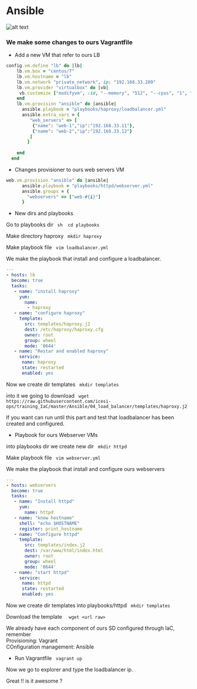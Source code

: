 # Ansible
![alt text](https://i.ibb.co/dgmxdVn/img.png "Diagram")

### We make some changes to ours Vagrantfile

- Add a new VM that refer to ours LB
```rb
config.vm.define "lb" do |lb|
    lb.vm.box = "centos/7"
    lb.vm.hostname = "lb"
    lb.vm.network "private_network", ip: "192.168.33.200"
    lb.vm.provider "virtualbox" do |vb|
     vb.customize ["modifyvm", :id, "--memory", "512", "--cpus", "1", "--name", "lb"]
    end
    lb.vm.provision "ansible" do |ansible|
      ansible.playbook = "playbooks/haproxy/loadbalancer.yml"
      ansible.extra_vars = {
         "web_servers" => [
          {"name": "web-1","ip":"192.168.33.11"},
          {"name": "web-2","ip":"192.168.33.12"}
         ] 
    	}
    
    end  
  end
```

- Changes provisioner to ours web servers VM
```rb
web.vm.provision "ansible" do |ansible|
      ansible.playbook = "playbooks/httpd/webserver.yml"
      ansible.groups = {
        "webservers" => ["web-#{i}"]
      }
```

- New dirs and playbooks

Go to playbooks dir ```  sh  cd playbooks ```  
  
Make directory haproxy ```  mkdir haproxy  ```  

Make playbook file ```  vim loadbalancer.yml ```  
  
We make the playbook that install and configure a loadbalancer.  
```yml
---
- hosts: lb
  become: true
  tasks:
   - name: "install haproxy"
     yum:
       name:
        - haproxy
   - name: "configure haproxy"
     template:
       src: templates/haproxy.j2
       dest: /etc/haproxy/haproxy.cfg
       owner: root
       group: wheel
       mode: '0644'
   - name: "Restar and enabled haproxy"
     service:
      name: haproxy
      state: restarted
      enabled: yes
```  

Now we create dir templates ```  mkdir templates  ```  

into it we going to download ```  wget https://raw.githubusercontent.com/icesi-ops/training_IaC/master/Ansible/04_load_balancer/templates/haproxy.j2  ```

If you want can run until this part and test that loadbalancer has been created and configured.

- Playbook for ours Webserver VMs  
  
into playbooks dir we create new dir ```  mkdir httpd  ```
  
Make playbook file ```  vim webserver.yml  ```

We make the playbook that install and configure ours webservers
```yml
---
- hosts: webservers
  become: true
  tasks:
   - name: "Install httpd"
     yum:
       name: httpd
   - name: "know hostname"
     shell: "echo $HOSTNAME"
     register: print_hostname
   - name: "Configure httpd"
     template:
       src: templates/index.j2
       dest: /var/www/html/index.html
       owner: root
       group: wheel
       mode: '0644'
   - name: "start httpd"
     service:
      name: httpd
      state: restarted
      enabled: yes
```

Now we create dir templates into playbooks/httpd ```  mkdir templates  ```

Download the template ```   wget <url raw>  ```


We already have each component of ours SD configured through IaC, remember  
Provisioning: Vagrant  
COnfiguration management: Ansible  
  

- Run Vagrantfile ```  vagrant up  ```

Now we go to explorer and type the loadbalancer ip.

Great !! is it awesome ?



